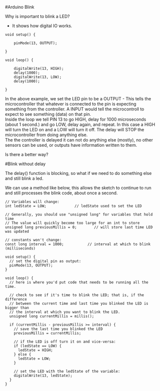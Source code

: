 #Arduino Blink

Why is important to blink a LED?

- It shows how digital IO works.

```
void setup() {

    pinMode(13, OUTPUT);

}

void loop() {

    digitalWrite(13, HIGH);
    delay(1000);
    digitalWrite(13, LOW);
    delay(1000);

}
```

In the above example, we set the LED pin to be a OUTPUT - This tells the microcontroller that whatever is connected to the pin is expecting something
from the controller.  A INPUT would tell the microcontroll to expect to see something (data) on that pin.  
Inside the loop we tell PIN 13 to go HIGH, delay for 1000 microseconds (about 1 second.) and go LOW, delay again, and repeat. In this case a HIGH will turn the LED on and a LOW will turn it off.  The delay will STOP the microcontroller from doing anything else.  
The the controller is delayed it can not do anything else (mostly), no other sensors can be used, or outputs have information written to them.

Is there a better way?

#Blink without delay

The delay() function is blocking, so what if we need to do something else and still blink a led.

We can use a method like below, this allows the sketch to continue to run and still processes the blink code, about once a second.

```
// Variables will change:
int ledState = LOW;             // ledState used to set the LED

// Generally, you should use "unsigned long" for variables that hold time
// The value will quickly become too large for an int to store
unsigned long previousMillis = 0;        // will store last time LED was updated

// constants won't change:
const long interval = 1000;           // interval at which to blink (milliseconds)

void setup() {
  // set the digital pin as output:
  pinMode(13, OUTPUT);
}

void loop() {
  // here is where you'd put code that needs to be running all the time.

  // check to see if it's time to blink the LED; that is, if the difference
  // between the current time and last time you blinked the LED is bigger than
  // the interval at which you want to blink the LED.
  unsigned long currentMillis = millis();

  if (currentMillis - previousMillis >= interval) {
    // save the last time you blinked the LED
    previousMillis = currentMillis;

    // if the LED is off turn it on and vice-versa:
    if (ledState == LOW) {
      ledState = HIGH;
    } else {
      ledState = LOW;
    }

    // set the LED with the ledState of the variable:
    digitalWrite(13, ledState);
  }
}
```


